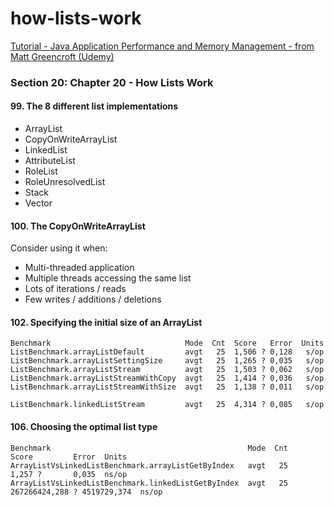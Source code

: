 # how-lists-work
[Tutorial - Java Application Performance and Memory Management - from Matt Greencroft (Udemy)](../README.md)

###  Section 20: Chapter 20 - How Lists Work

####  99. The 8 different list implementations

- ArrayList
- CopyOnWriteArrayList
- LinkedList
- AttributeList
- RoleList
- RoleUnresolvedList
- Stack
- Vector

#### 100. The CopyOnWriteArrayList

Consider using it when:
- Multi-threaded application
- Multiple threads accessing the same list
- Lots of iterations / reads
- Few writes / additions / deletions

#### 102. Specifying the initial size of an ArrayList
```
Benchmark                              Mode  Cnt  Score   Error  Units
ListBenchmark.arrayListDefault         avgt   25  1,506 ? 0,128   s/op
ListBenchmark.arrayListSettingSize     avgt   25  1,265 ? 0,035   s/op
ListBenchmark.arrayListStream          avgt   25  1,503 ? 0,062   s/op
ListBenchmark.arrayListStreamWithCopy  avgt   25  1,414 ? 0,036   s/op
ListBenchmark.arrayListStreamWithSize  avgt   25  1,138 ? 0,011   s/op

ListBenchmark.linkedListStream         avgt   25  4,314 ? 0,085   s/op
```

#### 106. Choosing the optimal list type

```
Benchmark                                            Mode  Cnt          Score         Error  Units
ArrayListVsLinkedListBenchmark.arrayListGetByIndex   avgt   25          1,257 ?       0,035  ns/op
ArrayListVsLinkedListBenchmark.linkedListGetByIndex  avgt   25  267266424,288 ? 4519729,374  ns/op
```
